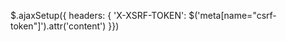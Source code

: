 <meta name="csrf-token" content="{{ csrf_token() }}">

$.ajaxSetup({
headers: {
    'X-XSRF-TOKEN': $('meta[name="csrf-token"]').attr('content')
}})
